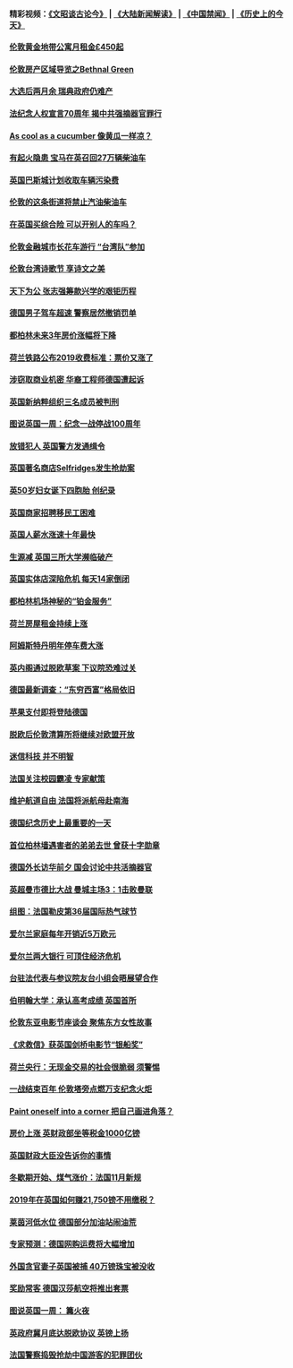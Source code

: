 #### 精彩视频：[《文昭谈古论今》](https://github.com/gfw-breaker/wenzhao/blob/master/README.md?t=11200331) | [《大陆新闻解读》](https://github.com/gfw-breaker/ntdtv-comedy/blob/master/README.md?t=11200331) | [《中国禁闻》](https://github.com/gfw-breaker/ntdtv-news/blob/master/README.md?t=11200331) | [《历史上的今天》](https://github.com/gfw-breaker/today-in-history/blob/master/README.md?t=11200331) 

#### [伦敦黄金地带公寓月租金£450起](../pages/nsc974/n10861788.md?t=11200331) 

#### [伦敦房产区域导览之Bethnal Green](../pages/nsc974/n10862184.md?t=11200331) 

#### [大选后两月余 瑞典政府仍难产](../pages/nsc974/n10861579.md?t=11200331) 

#### [法纪念人权宣言70周年 揭中共强摘器官罪行](../pages/nsc974/n10860106.md?t=11200331) 

#### [As cool as a cucumber 像黄瓜一样凉？](../pages/nsc974/n10859489.md?t=11200331) 

#### [有起火隐患 宝马在英召回27万辆柴油车](../pages/nsc974/n10859484.md?t=11200331) 

#### [英国巴斯城计划收取车辆污染费](../pages/nsc974/n10859479.md?t=11200331) 

#### [伦敦的这条街道将禁止汽油柴油车](../pages/nsc974/n10859470.md?t=11200331) 

#### [在英国买综合险 可以开别人的车吗？](../pages/nsc974/n10859464.md?t=11200331) 

#### [伦敦金融城市长花车游行 “台湾队”参加](../pages/nsc974/n10858774.md?t=11200331) 

#### [伦敦台湾诗歌节 享诗文之美](../pages/nsc974/n10858757.md?t=11200331) 

#### [天下为公 张志强筹款兴学的艰钜历程](../pages/nsc974/n10858732.md?t=11200331) 

#### [德国男子驾车超速 警察居然撤销罚单](../pages/nsc974/n10856259.md?t=11200331) 

#### [都柏林未来3年房价涨幅将下降](../pages/nsc974/n10856230.md?t=11200331) 

#### [荷兰铁路公布2019收费标准：票价又涨了](../pages/nsc974/n10856218.md?t=11200331) 

#### [涉窃取商业机密 华裔工程师德国遭起诉](../pages/nsc974/n10854819.md?t=11200331) 

#### [英国新纳粹组织三名成员被判刑](../pages/nsc974/n10854209.md?t=11200331) 

#### [图说英国一周：纪念一战停战100周年](../pages/nsc974/n10854258.md?t=11200331) 

#### [放错犯人 英国警方发通缉令](../pages/nsc974/n10854253.md?t=11200331) 

#### [英国著名商店Selfridges发生抢劫案](../pages/nsc974/n10854242.md?t=11200331) 

#### [英50岁妇女诞下四胞胎 创纪录](../pages/nsc974/n10854237.md?t=11200331) 

#### [英国商家招聘移民工困难](../pages/nsc974/n10854233.md?t=11200331) 

#### [英国人薪水涨速十年最快](../pages/nsc974/n10854228.md?t=11200331) 

#### [生源减 英国三所大学濒临破产](../pages/nsc974/n10854219.md?t=11200331) 

#### [英国实体店深陷危机 每天14家倒闭](../pages/nsc974/n10854195.md?t=11200331) 

#### [都柏林机场神秘的“铂金服务”](../pages/nsc974/n10853840.md?t=11200331) 

#### [荷兰房屋租金持续上涨](../pages/nsc974/n10853784.md?t=11200331) 

#### [阿姆斯特丹明年停车费大涨](../pages/nsc974/n10853736.md?t=11200331) 

#### [英内阁通过脱欧草案 下议院恐难过关](../pages/nsc974/n10852462.md?t=11200331) 

#### [德国最新调查：“东穷西富”格局依旧](../pages/nsc974/n10852268.md?t=11200331) 

#### [苹果支付即将登陆德国](../pages/nsc974/n10852246.md?t=11200331) 

#### [脱欧后伦敦清算所将继续对欧盟开放](../pages/nsc974/n10852082.md?t=11200331) 

#### [迷信科技 并不明智](../pages/nsc974/n10851197.md?t=11200331) 

#### [法国关注校园霸凌 专家献策](../pages/nsc974/n10851199.md?t=11200331) 

#### [维护航道自由 法国将派航母赴南海](../pages/nsc974/n10851001.md?t=11200331) 

#### [德国纪念历史上最重要的一天](../pages/nsc974/n10849304.md?t=11200331) 

#### [首位柏林墙遇害者的弟弟去世 曾获十字勋章](../pages/nsc974/n10849268.md?t=11200331) 

#### [德国外长访华前夕 国会讨论中共活摘器官](../pages/nsc974/n10848903.md?t=11200331) 

#### [英超曼市德比大战 曼城主场3：1击败曼联](../pages/nsc974/n10848899.md?t=11200331) 

#### [组图：法国勒皮第36届国际热气球节](../pages/nsc974/n10845459.md?t=11200331) 

#### [爱尔兰家庭每年开销近5万欧元](../pages/nsc974/n10844726.md?t=11200331) 

#### [爱尔兰两大银行 可顶住经济危机](../pages/nsc974/n10844706.md?t=11200331) 

#### [台驻法代表与参议院友台小组会晤展望合作](../pages/nsc974/n10843796.md?t=11200331) 

#### [伯明翰大学：承认高考成绩 英国首所](../pages/nsc974/n10843334.md?t=11200331) 

#### [伦敦东亚电影节座谈会 聚焦东方女性故事](../pages/nsc974/n10843306.md?t=11200331) 

#### [《求救信》获英国剑桥电影节“银船奖”](../pages/nsc974/n10842268.md?t=11200331) 

#### [荷兰央行：无现金交易的社会很脆弱 须警惕](../pages/nsc974/n10841150.md?t=11200331) 

#### [一战结束百年 伦敦塔旁点燃万支纪念火炬](../pages/nsc974/n10841092.md?t=11200331) 

#### [Paint oneself into a corner 把自己画进角落？](../pages/nsc974/n10841190.md?t=11200331) 

#### [房价上涨 英财政部坐等税金1000亿镑](../pages/nsc974/n10841187.md?t=11200331) 

#### [英国财政大臣没告诉你的事情](../pages/nsc974/n10841141.md?t=11200331) 

#### [冬歇期开始、煤气涨价：法国11月新规](../pages/nsc974/n10841075.md?t=11200331) 

#### [2019年在英国如何赚21,750镑不用缴税？](../pages/nsc974/n10841101.md?t=11200331) 

#### [莱茵河低水位 德国部分加油站闹油荒](../pages/nsc974/n10841002.md?t=11200331) 

#### [专家预测：德国网购运费将大幅增加](../pages/nsc974/n10840951.md?t=11200331) 

#### [外国贪官妻子英国被捕 40万镑珠宝被没收](../pages/nsc974/n10838830.md?t=11200331) 

#### [奖励常客 德国汉莎航空将推出套票](../pages/nsc974/n10838351.md?t=11200331) 

#### [图说英国一周： 篝火夜](../pages/nsc974/n10838913.md?t=11200331) 

#### [英政府冀月底达脱欧协议 英镑上扬](../pages/nsc974/n10838808.md?t=11200331) 

#### [法国警察捣毁抢劫中国游客的犯罪团伙](../pages/nsc974/n10838404.md?t=11200331) 

